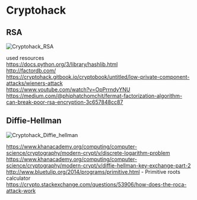 # Cryptohack

## RSA

![Cryptohack_RSA](https://github.com/Guru-Asrith-N/Cryptohack/assets/147991595/d97122cc-b508-44ef-9137-a153f5c5fae6)

used resources   
https://docs.python.org/3/library/hashlib.html        
http://factordb.com/      
https://cryptohack.gitbook.io/cryptobook/untitled/low-private-component-attacks/wieners-attack    
https://www.youtube.com/watch?v=OpPrrndyYNU     
https://medium.com/@phiphatchomchit/fermat-factorization-algorithm-can-break-poor-rsa-encryption-3c657848cc87      

## Diffie-Hellman

![Cryptohack_Diffie_hellman](https://github.com/Guru-Asrith-N/Cryptohack/assets/147991595/5be376ae-92cf-44d8-a323-20089d984a4d)

https://www.khanacademy.org/computing/computer-science/cryptography/modern-crypt/v/discrete-logarithm-problem      
https://www.khanacademy.org/computing/computer-science/cryptography/modern-crypt/v/diffie-hellman-key-exchange-part-2      
http://www.bluetulip.org/2014/programs/primitive.html - Primitive roots calculator               
https://crypto.stackexchange.com/questions/53906/how-does-the-roca-attack-work     
